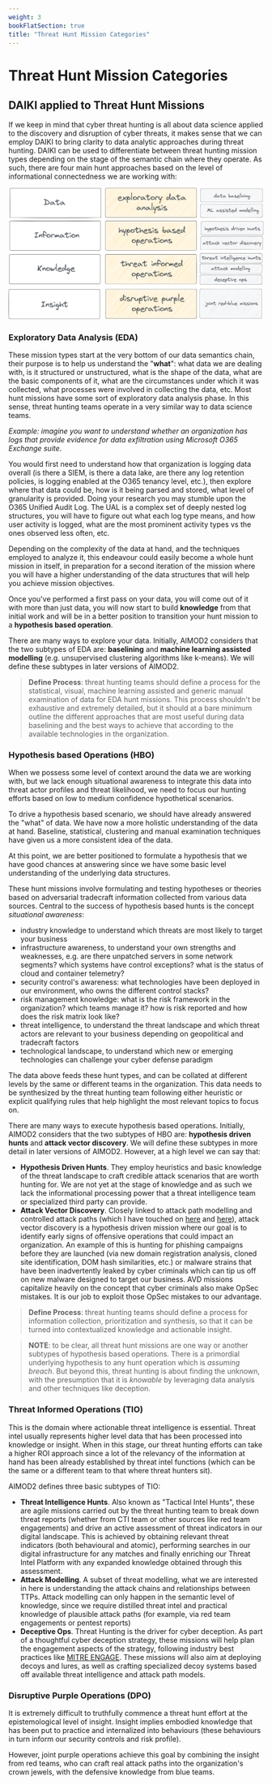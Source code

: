 ```yaml
---
weight: 3
bookFlatSection: true
title: "Threat Hunt Mission Categories"
---
```


# Threat Hunt Mission Categories

## DAIKI applied to Threat Hunt Missions

If we keep in mind that cyber threat hunting is all about data science applied to the discovery and disruption of cyber threats, it makes sense that we can employ DAIKI to bring clarity to data analytic approaches during threat hunting. DAIKI can be used to differentiate between threat hunting mission types depending on the stage of the semantic chain where they operate. As such, there are four main hunt approaches based on the level of informational connectedness we are working with:

![daiki-hunt-types.excalidraw](/diagrams/daiki-hunt-types.excalidraw.png)

### Exploratory Data Analysis (EDA)

These mission types start at the very bottom of our data semantics chain, their purpose is to help us understand the "**what**": what data we are dealing with, is it structured or unstructured, what is the shape of the data, what are the basic components of it, what are the circumstances under which it was collected, what processes were involved in collecting the data, etc. Most hunt missions have some sort of exploratory data analysis phase. In this sense, threat hunting teams operate in a very similar way to data science teams.

*Example: imagine you want to understand whether an organization has logs that provide evidence for data exfiltration using Microsoft O365 Exchange suite*.

You would first need to understand how that organization is logging data overall (is there a SIEM, is there a data lake, are there any log retention policies, is logging enabled at the O365 tenancy level, etc.), then explore where that data could be, how is it being parsed and stored, what level of granularity is provided. Doing your research you may stumble upon the O365 Unified Audit Log. The UAL is a complex set of deeply nested log structures, you will have to figure out what each log type means, and how user activity is logged, what are the most prominent activity types vs the ones observed less often, etc. 

Depending on the complexity of the data at hand, and the techniques employed to analyze it, this endeavour could easily become a whole hunt mission in itself, in preparation for a second iteration of the mission where you will have a higher understanding of the data structures that will help you achieve mission objectives.

Once you've performed a first pass on your data, you will come out of it with more than just data, you will now start to build **knowledge** from that initial work and will be in a better position to transition your hunt mission to a **hypothesis based operation**.

There are many ways to explore your data. Initially, AIMOD2 considers that the two subtypes of EDA are: **baselining** and **machine learning assisted modelling** (e.g. unsupervised clustering algorithms like k-means). We will define these subtypes in later versions of AIMOD2.

> **Define Process**: threat hunting teams should define a process for the statistical, visual, machine learning assisted and generic manual examination of data for EDA hunt missions. This process shouldn't be exhaustive and extremely detailed, but it should at a bare minimum outline the different approaches that are most useful during data baselining and the best ways to achieve that according to the available technologies in the organization.

### Hypothesis based Operations (HBO)

When we possess some level of context around the data we are working with, but we lack enough situational awareness to integrate this data into threat actor profiles and threat likelihood, we need to focus our hunting efforts based on low to medium confidence hypothetical scenarios.

To drive a hypothesis based scenario, we should have already answered the "what" of data. We have now a more holistic understanding of the data at hand. Baseline, statistical, clustering and manual examination techniques have given us a more consistent idea of the data.

At this point, we are better positioned to formulate a hypothesis that we have good chances at answering since we have some basic level understanding of the underlying data structures.

These hunt missions involve formulating and testing hypotheses or theories based on adversarial tradecraft information collected from  various data sources. Central to the success of hypothesis based hunts is the concept *situational awareness*:

- industry knowledge to understand which threats are most likely to target your business
- infrastructure awareness, to understand your own strengths and weaknesses, e.g. are there unpatched servers in some network segments? which systems have control exceptions? what is the status of cloud and container telemetry?
- security control's awareness: what technologies have been deployed in our environment, who owns the different control stacks?
- risk management knowledge: what is the risk framework in the organization? which teams manage it? how is risk reported and how does the risk matrix look like?
- threat intelligence, to understand the threat landscape and which threat actors are relevant to your business depending on geopolitical and tradecraft factors
- technological landscape, to understand which new or emerging technologies can challenge your cyber defense paradigm

The data above feeds these hunt types, and can be collated at different levels by the same or different teams in the organization. This data needs to be synthesized by the threat hunting team following either heuristic or explicit qualifying rules that help highlight the most relevant topics to focus on.

There are many ways to execute hypothesis based operations. Initially, AIMOD2 considers that the two subtypes of HBO are: **hypothesis driven hunts** and **attack vector discovery**. We will define these subtypes in more detail in later versions of AIMOD2. However, at a high level we can say that:

- **Hypothesis Driven Hunts**. They employ heuristics and basic knowledge of the threat landscape to craft credible attack scenarios that are worth hunting for. We are not yet at the stage of knowledge and as such we lack the informational processing power that a threat intelligence team or specialized third party can provide.
- **Attack Vector Discovery**. Closely linked to attack path modelling and controlled attack paths (which I have touched on [here](https://threathunterz.com/posts/threat-hunting/the-way-of-the-intercepting-fist-part-1/) and [here](https://threathunterz.com/posts/threat-hunting/the-way-of-the-intercepting-fist-part-1/#fn:4)), attack vector discovery is a hypothesis driven mission where our goal is to identify early signs of offensive operations that could impact an organization. An example of this is hunting for phishing campaigns before they are launched (via new domain registration analysis, cloned site identification, DOM hash similarities, etc.) or malware strains that have been inadvertently leaked by cyber criminals which can tip us off on new malware designed to target our business. AVD missions capitalize heavily on the concept that cyber criminals also make OpSec mistakes. It is our job to exploit those OpSec mistakes to our advantage.

> **Define Process**: threat hunting teams should define a process for information collection, prioritization and synthesis, so that it can be turned into contextualized knowledge and actionable insight.

> **NOTE**: to be clear, all threat hunt missions are one way or another subtypes of hypothesis based operations. There is a primordial underlying hypothesis to any hunt operation which is *assuming breach*. But beyond this, threat hunting is about finding the unknown, with the presumption that it is *knowable* by leveraging data analysis and other techniques like deception.

### Threat Informed Operations (TIO)

This is the domain where actionable threat intelligence is essential. Threat intel usually represents higher level data that has been processed into knowledge or insight. When in this stage, our threat hunting efforts can take a higher ROI approach since a lot of the relevancy of the information at hand has been already established by threat intel functions (which can be the same or a different team to that where threat hunters sit).

AIMOD2 defines three basic subtypes of TIO:

- **Threat Intelligence Hunts**. Also known as "Tactical Intel Hunts", these are agile missions carried out by the threat hunting team to break down threat reports (whether from CTI team or other sources like red team engagements) and drive an active assessment of threat indicators in our digital landscape. This is achieved by obtaining relevant threat indicators (both behavioural and atomic), performing searches in our digital infrastructure for any matches and finally enriching our Threat Intel Platform with any expanded knowledge obtained through this assessment.
- **Attack Modelling**. A subset of threat modelling, what we are interested in here is understanding the attack chains and relationships between TTPs. Attack modelling can only happen in the semantic level of knowledge, since we require distilled threat intel and practical knowledge of plausible attack paths (for example, via red team engagements or pentest reports)
- **Deceptive Ops**. Threat Hunting is the driver for cyber deception. As part of a thoughtful cyber deception strategy, these missions will help plan the engagement aspects of the strategy, following industry best practices like [MITRE ENGAGE](https://engage.mitre.org/). These missions will also aim at deploying decoys and lures, as well as crafting specialized decoy systems based off available threat intelligence and attack path models.

### Disruptive Purple Operations (DPO)

It is extremely difficult to truthfully commence a threat hunt effort at the epistemological level of insight. Insight implies embodied knowledge that has been put to practice and internalized into behaviours (these behaviours in turn inform our security controls and risk profile).

However, joint purple operations achieve this goal by combining the insight from red teams, who can craft real attack paths into the organization's crown jewels, with the defensive knowledge from blue teams.